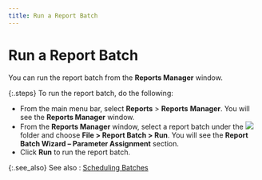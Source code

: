 ```yaml
---
title: Run a Report Batch
---
```


# Run a Report Batch


You can run the report batch from the **Reports 
 Manager** window.


{:.steps}
To run the report batch, do the following:

- From the main  menu bar, select **Reports** >  **Reports** **Manager**.  You will see the **Reports Manager** window.
- From the **Reports Manager** window, select a report  batch under the ![]({{site.rmgr_baseurl}}/img/rm_report_batch.gif) folder and choose **File 
 &gt; Report Batch &gt; Run**. You will see the **Report 
 Batch Wizard – Parameter Assignment** section.
- Click **Run** to run the report batch.



{:.see_also}
See also
: [Scheduling Batches]({{site.rmgr_baseurl}}/manager/window/report-batches/schedule-a-report-batch/scheduling_batches.html)
